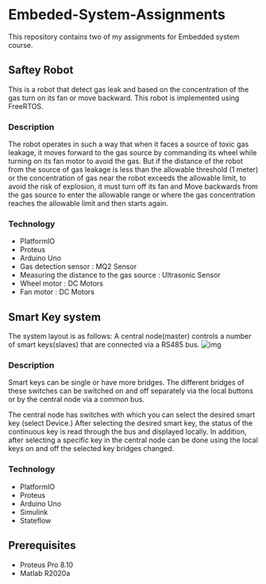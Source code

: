 # Embeded-System-Assignments

This repository contains two of my assignments for Embedded system course.

## Saftey Robot
This is a robot that detect gas leak and based on the concentration of the gas turn on its fan or move backward. This robot is implemented using FreeRTOS.

### Description

The robot operates in such a way that when it faces a source of toxic gas leakage, it moves forward to the gas source by commanding its 
wheel while turning on its fan motor to avoid the gas.
But if the distance of the robot from the source of gas leakage is less than the allowable threshold (1 meter) or the concentration of gas near the
robot exceeds the allowable limit, to avoid the risk of explosion, it must turn off its fan and Move backwards from the gas source to enter 
the allowable range or where the gas concentration reaches the allowable limit and then starts again.


### Technology

* PlatformIO 
* Proteus
* Arduino Uno
* Gas detection sensor : MQ2 Sensor
* Measuring the distance to the gas source : Ultrasonic Sensor
* Wheel motor : DC Motors 
* Fan motor : DC Motors 

## Smart Key system
The system layout is as follows: A central node(master) controls a number of smart keys(slaves) that are connected via a ‫‪RS485‬‬ bus.
![img](https://github.com/mahtab2/Embeded-System-Assignments/tree/main/assets/smartkey.jpg)

### Description
Smart keys can be single or have more bridges. The different 
bridges of these switches can be switched on and off separately via the local buttons or by the central node via a common bus.


The central node has switches with which you can select the desired smart key (select Device.) After selecting
the desired smart key, the status of the continuous key is read through the bus and displayed locally. In addition, after
selecting a specific key in the central node can be done using the local keys on and off the selected key bridges changed.

### Technology

* PlatformIO 
* Proteus
* Arduino Uno
* Simulink
* Stateflow

## Prerequisites

* Proteus Pro 8.10
* Matlab R2020a



